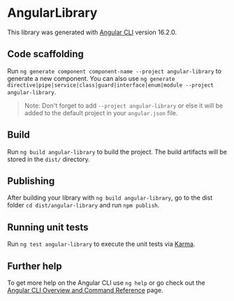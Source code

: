 # AngularLibrary

This library was generated with [Angular CLI](https://github.com/angular/angular-cli) version 16.2.0.

## Code scaffolding

Run `ng generate component component-name --project angular-library` to generate a new component. You can also use `ng generate directive|pipe|service|class|guard|interface|enum|module --project angular-library`.
> Note: Don't forget to add `--project angular-library` or else it will be added to the default project in your `angular.json` file. 

## Build

Run `ng build angular-library` to build the project. The build artifacts will be stored in the `dist/` directory.

## Publishing

After building your library with `ng build angular-library`, go to the dist folder `cd dist/angular-library` and run `npm publish`.

## Running unit tests

Run `ng test angular-library` to execute the unit tests via [Karma](https://karma-runner.github.io).

## Further help

To get more help on the Angular CLI use `ng help` or go check out the [Angular CLI Overview and Command Reference](https://angular.io/cli) page.
